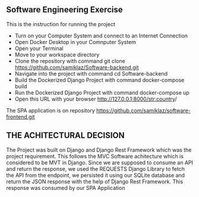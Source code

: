 ## Software Engineering Exercise

This is the instruction for running the project

* Turn on your Computer System and connect to an Internet Connection
* Open Docker Desktop in your Comnputer System
* Open your Terminal
* Move to your workspace directory
* Clone the repository with command git clone https://github.com/samiklaz/Software-backend.git
* Navigate into the project with command cd Software-backend 
* Build the Dockerized Django Project with command docker-compose build
* Run the Dockerized Django Project with command docker-compose up
* Open this URL with your browser http://127.0.0.1:8000/<str:country>/


The SPA application is on repository https://github.com/samiklaz/software-frontend.git


## THE ACHITECTURAL DECISION
The Project was built on Django and Django Rest Framework which was the project requirement. This follows the MVC Software achitecture which is considered to be MVT in Django.
Since we are supposed to consume an API and return the response, we used the REQUESTS Django Library to fetch the API from the endpoint, we persisted it using our SQLite database and return the JSON response with the help of Django Rest Framework.
This response was consumed by our SPA Application








